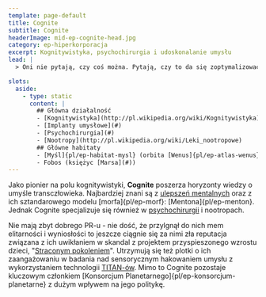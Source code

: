 ```yaml
---
template: page-default
title: Cognite
subtitle: Cognite
headerImage: mid-ep-cognite-head.jpg
category: ep-hiperkorporacja
excerpt: Kognitywistyka, psychochirurgia i udoskonalanie umysłu
lead: |
  > Oni nie pytają, czy coś można. Pytają, czy to da się zoptymalizować do 17. cyklu poznawczego. A potem patrzą, jak twoje jaźnie się synchronizują, aż zaczniesz sam siebie pytać o zgodę.

slots:
  aside:
    - type: static
      content: |
        ## Główna działalność
        - [Kognitywistyka](http://pl.wikipedia.org/wiki/Kognitywistyka)
        - [Implanty umysłowe](#)
        - [Psychochirurgia](#)
        - [Nootropy](http://pl.wikipedia.org/wiki/Leki_nootropowe)
        ## Główne habitaty
        - [Myśl]{pl/ep-habitat-mysl} (orbita [Wenus]{pl/ep-atlas-wenus}), 
        - Fobos (księżyc [Marsa](#))
---
```

Jako pionier na polu kognitywistyki, **Cognite** poszerza horyzonty wiedzy o umyśle transczłowieka. Najbardziej znani są z [ulepszeń mentalnych](#) oraz z ich sztandarowego modelu [morfa]{pl/ep-morf}: [Mentona]{pl/ep-menton}. Jednak Cognite specjalizuje się również w [psychochirurgii](#) i nootropach.

Nie mają zbyt dobrego PR-u - nie dość, że przylgnął do nich mem elitarności i wyniosłości to jeszcze ciągnie się za nimi zła reputacja związana z ich uwikłaniem w skandal z projektem przyspieszonego wzrostu dzieci, "[Straconym pokoleniem](#)". Utrzymują się też plotki o ich zaangażowaniu w badania nad sensorycznym hakowaniem umysłu z wykorzystaniem technologii [TITAN-ów](#). Mimo to Cognite pozostaje kluczowym członkiem [Konsorcjum Planetarnego]{pl/ep-konsorcjum-planetarne} z dużym wpływem na jego politykę.
